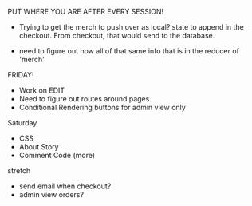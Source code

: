 PUT WHERE YOU ARE AFTER EVERY SESSION!

- Trying to get the merch to push over as local? state to append in the checkout. From checkout, that would send to the database. 

- need to figure out how all of that same info that is in the reducer of 'merch' 

FRIDAY!
- Work on EDIT 
- Need to figure out routes around pages
- Conditional Rendering buttons for admin view only


Saturday
- CSS 
- About Story
- Comment Code (more)

stretch
- send email when checkout?
- admin view orders?
